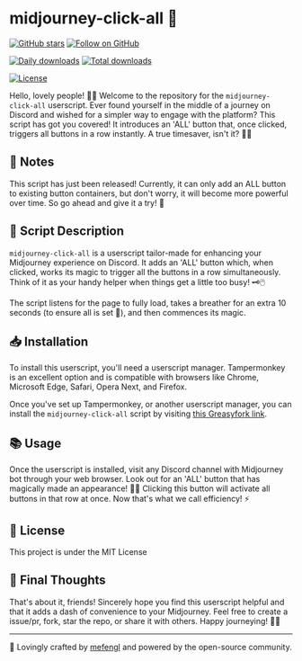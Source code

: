 # midjourney-click-all 🚀

[![GitHub stars](https://img.shields.io/github/stars/mefengl/chat-play?style=social)](https://github.com/mefengl/chat-play)
[![Follow on GitHub](https://img.shields.io/github/followers/mefengl?label=Follow%20%40mefengl&style=social)](https://github.com/mefengl)

[![Daily downloads](https://img.shields.io/greasyfork/dd/466654)](https://greasyfork.org/scripts/466654/stats)
[![Total downloads](https://img.shields.io/greasyfork/dt/466654)](https://greasyfork.org/scripts/466654/stats)

[![License](https://img.shields.io/greasyfork/l/466654?color=&label=License)](https://opensource.org/licenses/MIT)

Hello, lovely people! 👋🎉 Welcome to the repository for the `midjourney-click-all` userscript. Ever found yourself in the middle of a journey on Discord and wished for a simpler way to engage with the platform? This script has got you covered! It introduces an 'ALL' button that, once clicked, triggers all buttons in a row instantly. A true timesaver, isn't it? 🚀👀

## 📖 Notes

This script has just been released! Currently, it can only add an ALL button to existing button containers, but don't worry, it will become more powerful over time. So go ahead and give it a try! 🤠

## 📝 Script Description 

`midjourney-click-all` is a userscript tailor-made for enhancing your Midjourney experience on Discord. It adds an 'ALL' button which, when clicked, works its magic to trigger all the buttons in a row simultaneously. Think of it as your handy helper when things get a little too busy! 🗝️🖱️

The script listens for the page to fully load, takes a breather for an extra 10 seconds (to ensure all is set 🐢), and then commences its magic.

## 📥 Installation 

To install this userscript, you'll need a userscript manager. Tampermonkey is an excellent option and is compatible with browsers like Chrome, Microsoft Edge, Safari, Opera Next, and Firefox.

Once you've set up Tampermonkey, or another userscript manager, you can install the `midjourney-click-all` script by visiting [this Greasyfork link](https://greasyfork.org/scripts/466654).

## 📚 Usage 

Once the userscript is installed, visit any Discord channel with Midjourney bot through your web browser. Look out for an 'ALL' button that has magically made an appearance! 🎩✨ Clicking this button will activate all buttons in that row at once. Now that's what we call efficiency! ⚡

## 🔖 License 

This project is under the MIT License

## 🎈 Final Thoughts

That's about it, friends! Sincerely hope you find this userscript helpful and that it adds a dash of convenience to your Midjourney. Feel free to create a issue/pr, fork, star the repo, or share it with others. Happy journeying! 👋😄

---

💖 Lovingly crafted by [mefengl](https://github.com/mefengl) and powered by the open-source community.
